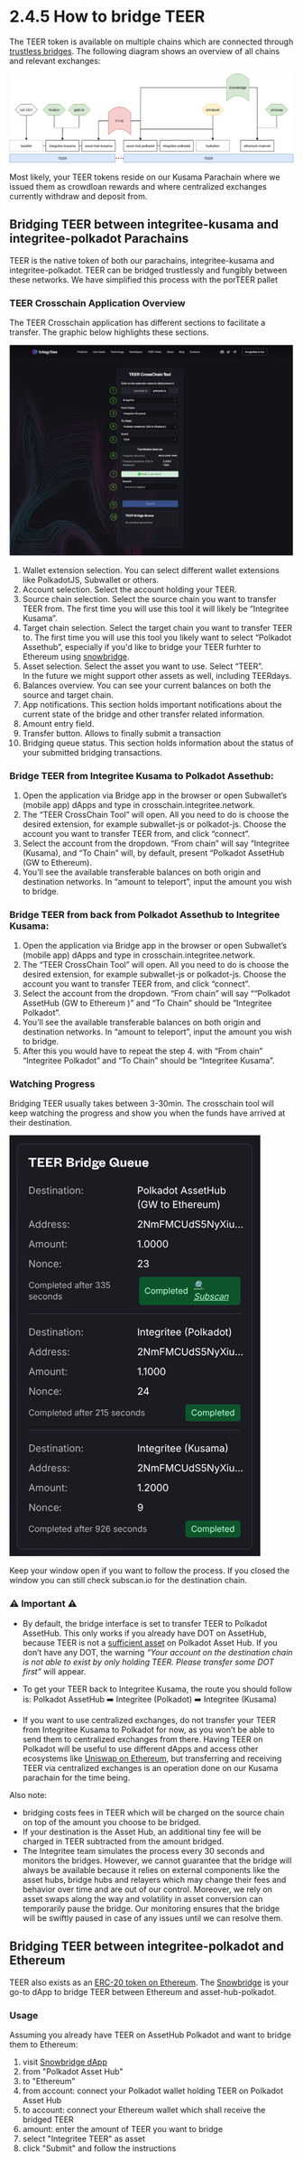 # 2.4.5 How to bridge TEER

The TEER token is available on multiple chains which are connected through [trustless bridges](https://polkadot.com/get-started/bridges/). The following diagram shows an overview of all chains and relevant exchanges:

![TEER Bridge Overview](../../.gitbook/assets/TEER-bridge-overview.drawio.svg)

Most likely, your TEER tokens reside on our Kusama Parachain where we issued them as crowdloan rewards and where centralized exchanges currently withdraw and deposit from.

## Bridging TEER between integritee-kusama and integritee-polkadot Parachains

TEER is the native token of both our parachains, integritee-kusama and integritee-polkadot. TEER can be bridged trustlessly and fungibly between these networks. We have simplified this process with the porTEER pallet

### TEER Crosschain Application Overview

The TEER Crosschain application has different sections to facilitate a transfer.
The graphic below highlights these sections.

![TEER Crosschain tool](../../.gitbook/assets/TEER-crosschain-tool.png)

1. Wallet extension selection. 
   You can select different wallet extensions like PolkadotJS, Subwallet or others.
2. Account selection. 
   Select the account holding your TEER.
3. Source chain selection. 
   Select the source chain you want to transfer TEER from.  The first time you will use this tool it will likely be “Integritee Kusama”.
4. Target chain selection. 
   Select the target chain you want to transfer TEER to. The first time you will use this tool you likely want to select “Polkadot Assethub”, especially if you'd like to bridge your TEER furhter to Ethereum using [snowbridge](https://app.snowbridge.network).
5. Asset selection. 
   Select the asset you want to use. Select “TEER”.  
   In the future we might support other assets as well, including TEERdays.
6. Balances overview. 
   You can see your current balances on both the source and target chain.
7. App notifications. 
   This section holds important notifications about the current state of the bridge and other transfer related information.
8. Amount entry field.
9. Transfer button. 
   Allows to finally submit a transaction
10. Bridging queue status. 
    This section holds information about the status of your submitted bridging transactions.

### Bridge TEER from Integritee Kusama to Polkadot Assethub:

1.	Open the application via Bridge app in the browser or open Subwallet’s (mobile app) dApps and type in crosschain.integritee.network.
2.	The “TEER CrossChain Tool” will open. All you need to do is choose the desired extension, for example subwallet-js or polkadot-js. Choose the account you want to transfer TEER from, and click “connect”.
3.	Select the account from the dropdown. “From chain” will say “Integritee (Kusama), and “To Chain” will, by default, present “Polkadot AssetHub (GW to Ethereum).
4.	You’ll see the available transferable balances on both origin and destination networks. In “amount to teleport”, input the amount you wish to bridge.

### Bridge TEER from back from Polkadot Assethub to Integritee Kusama:

1.	Open the application via Bridge app in the browser or open Subwallet’s (mobile app) dApps and type in crosschain.integritee.network.
2.	The “TEER CrossChain Tool” will open. All you need to do is choose the desired extension, for example subwallet-js or polkadot-js. Choose the account you want to transfer TEER from, and click “connect”.
3.	Select the account from the dropdown. “From chain” will say ““Polkadot AssetHub (GW to Ethereum )” and “To Chain” should be “Integritee Polkadot”.
4.	You’ll see the available transferable balances on both origin and destination networks. In “amount to teleport”, input the amount you wish to bridge.
5.	After this you would have to repeat the step 4. with “From chain” “Integritee Polkadot” and “To Chain” should be “Integritee Kusama”.

### Watching Progress

Bridging TEER usually takes between 3-30min. The crosschain tool will keep watching the progress and show you when the funds have arrived at their destination.

![TEER Crosschain tool - Bridging in progress](../../.gitbook/assets/TEER-bridge-queue-successx3.png)

Keep your window open if you want to follow the process. If you closed the window you can still check subscan.io for the destination chain.

### ⚠️ Important ⚠️
* By default, the bridge interface is set to transfer TEER to Polkadot AssetHub. This only works if you already have DOT on AssetHub, because TEER is not a [sufficient asset](https://wiki.polkadot.com/learn/learn-accounts/#existential-deposit-and-reaping) on Polkadot Asset Hub. If you don’t have any DOT, the warning *“Your account on the destination chain is not able to exist by only holding TEER. Please transfer some DOT first”* will appear.

* To get your TEER back to Integritee Kusama, the route you should follow is:
Polkadot AssetHub ➡️ Integritee (Polkadot) ➡️ Integritee (Kusama)

* If you want to use centralized exchanges, do not transfer your TEER from Integritee Kusama to Polkadot for now, as you won’t be able to send them to centralized exchanges from there. Having TEER on Polkadot will be useful to use different dApps and access other ecosystems like [Uniswap on Ethereum](https://app.uniswap.org/explore/tokens/ethereum/0x769916A66fDAC0E3D57363129caac59386ea622B?inputCurrency=NATIVE), but transferring and receiving TEER via centralized exchanges is an operation done on our Kusama parachain for the time being.


Also note:
* bridging costs fees in TEER which will be charged on the source chain on top of the amount you choose to be bridged.
* If your destination is the Asset Hub, an additional tiny fee will be charged in TEER subtracted from the amount bridged.
* The Integritee team simulates the process every 30 seconds and monitors the bridges. However, we cannot guarantee that the bridge will always be available because it relies on external components like the asset hubs, bridge hubs and relayers which may change their fees and behavior over time and are out of our control. Moreover, we rely on asset swaps along the way and volatility in asset conversion can temporarily pause the bridge. Our monitoring ensures that the bridge will be swiftly paused in case of any issues until we can resolve them.

## Bridging TEER between integritee-polkadot and Ethereum

TEER also exists as an [ERC-20 token on Ethereum](https://etherscan.io/token/0x769916a66fdac0e3d57363129caac59386ea622b). The [Snowbridge](https://app.snowbridge.network/) is your go-to dApp to bridge TEER between Ethereum and asset-hub-polkadot.

### Usage

Assuming you already have TEER on AssetHub Polkadot and want to bridge them to Ethereum:
1. visit [Snowbridge dApp](https://app.snowbridge.network/)
2. from "Polkadot Asset Hub"
3. to "Ethereum"
4. from account: connect your Polkadot wallet holding TEER on Polkadot Asset Hub
5. to account: connect your Ethereum wallet which shall receive the bridged TEER
6. amount: enter the amount of TEER you want to bridge
7. select "Integritee TEER" as asset
8. click "Submit" and follow the instructions







